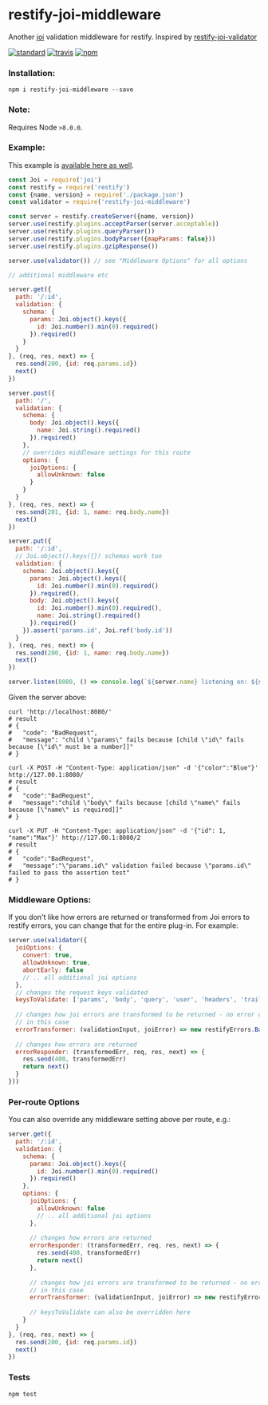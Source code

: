 # restify-joi-middleware
Another [joi](https://github.com/hapijs/joi) validation middleware for restify. Inspired by [restify-joi-validator](https://github.com/markotom/restify-joi-validator)

[![standard][standard-image]][standard-url]
[![travis][travis-image]][travis-url]
[![npm][npm-image]][npm-url]

[travis-image]: https://travis-ci.org/maxnachlinger/restify-joi-middleware.svg?branch=master
[travis-url]: https://travis-ci.org/maxnachlinger/restify-joi-middleware
[npm-image]: https://img.shields.io/npm/v/restify-joi-middleware.svg?style=flat
[npm-url]: https://npmjs.org/package/restify-joi-middleware
[standard-image]: https://img.shields.io/badge/code%20style-standard-brightgreen.svg
[standard-url]: http://standardjs.com/

### Installation:
```
npm i restify-joi-middleware --save
```

### Note:
Requires Node ``>8.0.0``.

### Example:
This example is [available here as well](./example/server.js).
```javascript
const Joi = require('joi')
const restify = require('restify')
const {name, version} = require('./package.json')
const validator = require('restify-joi-middleware')

const server = restify.createServer({name, version})
server.use(restify.plugins.acceptParser(server.acceptable))
server.use(restify.plugins.queryParser())
server.use(restify.plugins.bodyParser({mapParams: false}))
server.use(restify.plugins.gzipResponse())

server.use(validator()) // see "Middleware Options" for all options

// additional middleware etc

server.get({
  path: '/:id',
  validation: {
    schema: {
      params: Joi.object().keys({
        id: Joi.number().min(0).required()
      }).required()
    }
  }
}, (req, res, next) => {
  res.send(200, {id: req.params.id})
  next()
})

server.post({
  path: '/',
  validation: {
    schema: {
      body: Joi.object().keys({
        name: Joi.string().required()
      }).required()
    },
    // overrides middleware settings for this route
    options: {
      joiOptions: {
        allowUnknown: false
      }
    }
  }
}, (req, res, next) => {
  res.send(201, {id: 1, name: req.body.name})
  next()
})

server.put({
  path: '/:id',
  // Joi.object().keys({}) schemas work too
  validation: { 
    schema: Joi.object().keys({
      params: Joi.object().keys({
        id: Joi.number().min(0).required()
      }).required(),
      body: Joi.object().keys({
        id: Joi.number().min(0).required(),
        name: Joi.string().required()
      }).required()
    }).assert('params.id', Joi.ref('body.id'))
  }
}, (req, res, next) => {
  res.send(200, {id: 1, name: req.body.name})
  next()
})

server.listen(8080, () => console.log(`${server.name} listening on: ${server.url}`))
```

Given the server above:
```
curl 'http://localhost:8080/'
# result
# {
#   "code": "BadRequest",
#   "message": "child \"params\" fails because [child \"id\" fails because [\"id\" must be a number]]"
# }

curl -X POST -H "Content-Type: application/json" -d '{"color":"Blue"}' http://127.00.1:8080/
# result
# {
#   "code":"BadRequest",
#   "message":"child \"body\" fails because [child \"name\" fails because [\"name\" is required]]"
# }

curl -X PUT -H "Content-Type: application/json" -d '{"id": 1, "name":"Max"}' http://127.00.1:8080/2
# result
# {
#   "code":"BadRequest",
#   "message":"\"params.id\" validation failed because \"params.id\" failed to pass the assertion test"
# }
```

### Middleware Options:
If you don't like how errors are returned or transformed from Joi errors to restify errors, you can change that for 
the entire plug-in. For example:
```javascript
server.use(validator({
  joiOptions: {
    convert: true,
    allowUnknown: true,
    abortEarly: false
    // .. all additional joi options
  },
  // changes the request keys validated
  keysToValidate: ['params', 'body', 'query', 'user', 'headers', 'trailers', 'files'],
  
  // changes how joi errors are transformed to be returned - no error details are returned 
  // in this case
  errorTransformer: (validationInput, joiError) => new restifyErrors.BadRequestError(),
  
  // changes how errors are returned
  errorResponder: (transformedErr, req, res, next) => {
    res.send(400, transformedErr)
    return next()
  }
}))
```

### Per-route Options
You can also override any middleware setting above per route, e.g.:
```javascript
server.get({
  path: '/:id',
  validation: {
    schema: {
      params: Joi.object().keys({
        id: Joi.number().min(0).required()
      }).required()
    },
    options: {
      joiOptions: {
        allowUnknown: false
        // .. all additional joi options
      },
      
      // changes how errors are returned
      errorResponder: (transformedErr, req, res, next) => {
        res.send(400, transformedErr)
        return next()
      },
      
      // changes how joi errors are transformed to be returned - no error details are returned 
      // in this case
      errorTransformer: (validationInput, joiError) => new restifyErrors.BadRequestError()
      
      // keysToValidate can also be overridden here 
    }
  }
}, (req, res, next) => {
  res.send(200, {id: req.params.id})
  next()
})
```
### Tests
```
npm test
```
